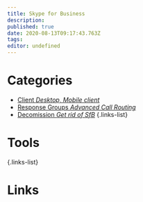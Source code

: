 ```yaml
---
title: Skype for Business
description: 
published: true
date: 2020-08-13T09:17:43.763Z
tags: 
editor: undefined
---
```


# Categories
- [Client *Desktop, Mobile client*](https://wiki.imkarl.me/microsoft/skype-for-business/client)
- [Response Groups *Advanced Call Routing*](https://wiki.imkarl.me/microsoft/skype-for-business/response-groups)
- [Decomission *Get rid of SfB*](https://wiki.imkarl.me/microsoft/skype-for-business/decomission)
{.links-list}

# Tools
{.links-list}

# Links

